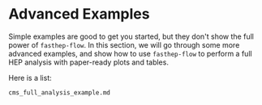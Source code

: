 # Advanced Examples

Simple examples are good to get you started, but they don't show the full power
of `fasthep-flow`. In this section, we will go through some more advanced
examples, and show how to use `fasthep-flow` to perform a full HEP analysis with
paper-ready plots and tables.

Here is a list:

```{toctree}
cms_full_analysis_example.md
```
